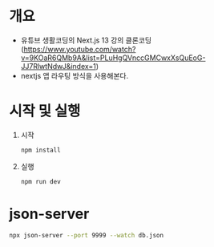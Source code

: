 # 개요
* 유튜브 생활코딩의 Next.js 13 강의 클론코딩<br />
(https://www.youtube.com/watch?v=9KOaR6QMb9A&list=PLuHgQVnccGMCwxXsQuEoG-JJ7RlwtNdwJ&index=1)
* nextjs 앱 라우팅 방식을 사용해본다.

# 시작 및 실행
1. 시작
    ```bash
    npm install
    ```
2. 실행
    ```bash
    npm run dev
    ```

# json-server
```bash
npx json-server --port 9999 --watch db.json
```
